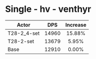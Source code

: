 # Single - hv - venthyr
| Actor | DPS | Increase |
|---|:---:|:---:|
|T28-2_4-set|14960|15.88%|
|T28-2-set|13679|5.95%|
|Base|12910|0.00%|
